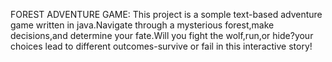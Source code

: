 FOREST ADVENTURE GAME:
This project is a somple text-based adventure game written in java.Navigate through a mysterious forest,make decisions,and determine your fate.Will you fight the wolf,run,or hide?your choices lead to different outcomes-survive or fail in this interactive story!
